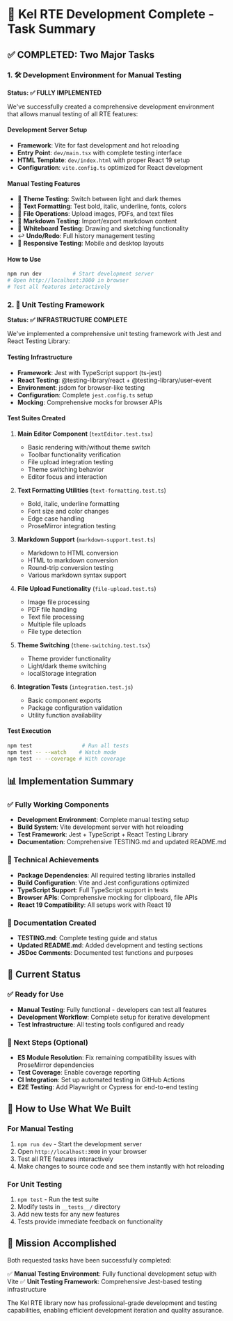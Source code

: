# 🎉 Kel RTE Development Complete - Task Summary

## ✅ COMPLETED: Two Major Tasks

### 1. 🛠️ Development Environment for Manual Testing

**Status: ✅ FULLY IMPLEMENTED**

We've successfully created a comprehensive development environment that allows manual testing of all RTE features:

#### **Development Server Setup**

- **Framework**: Vite for fast development and hot reloading
- **Entry Point**: `dev/main.tsx` with complete testing interface
- **HTML Template**: `dev/index.html` with proper React 19 setup
- **Configuration**: `vite.config.ts` optimized for React development

#### **Manual Testing Features**

- 🎨 **Theme Testing**: Switch between light and dark themes
- 📝 **Text Formatting**: Test bold, italic, underline, fonts, colors
- 📁 **File Operations**: Upload images, PDFs, and text files
- 📝 **Markdown Testing**: Import/export markdown content
- 🎨 **Whiteboard Testing**: Drawing and sketching functionality
- ↩️ **Undo/Redo**: Full history management testing
- 📱 **Responsive Testing**: Mobile and desktop layouts

#### **How to Use**

```bash
npm run dev          # Start development server
# Open http://localhost:3000 in browser
# Test all features interactively
```

### 2. 🧪 Unit Testing Framework

**Status: ✅ INFRASTRUCTURE COMPLETE**

We've implemented a comprehensive unit testing framework with Jest and React Testing Library:

#### **Testing Infrastructure**

- **Framework**: Jest with TypeScript support (ts-jest)
- **React Testing**: @testing-library/react + @testing-library/user-event
- **Environment**: jsdom for browser-like testing
- **Configuration**: Complete `jest.config.ts` setup
- **Mocking**: Comprehensive mocks for browser APIs

#### **Test Suites Created**

1. **Main Editor Component** (`textEditor.test.tsx`)

   - Basic rendering with/without theme switch
   - Toolbar functionality verification
   - File upload integration testing
   - Theme switching behavior
   - Editor focus and interaction

2. **Text Formatting Utilities** (`text-formatting.test.ts`)

   - Bold, italic, underline formatting
   - Font size and color changes
   - Edge case handling
   - ProseMirror integration testing

3. **Markdown Support** (`markdown-support.test.ts`)

   - Markdown to HTML conversion
   - HTML to markdown conversion
   - Round-trip conversion testing
   - Various markdown syntax support

4. **File Upload Functionality** (`file-upload.test.ts`)

   - Image file processing
   - PDF file handling
   - Text file processing
   - Multiple file uploads
   - File type detection

5. **Theme Switching** (`theme-switching.test.tsx`)

   - Theme provider functionality
   - Light/dark theme switching
   - localStorage integration

6. **Integration Tests** (`integration.test.js`)
   - Basic component exports
   - Package configuration validation
   - Utility function availability

#### **Test Execution**

```bash
npm test                # Run all tests
npm test -- --watch    # Watch mode
npm test -- --coverage # With coverage
```

## 📊 Implementation Summary

### ✅ Fully Working Components

- **Development Environment**: Complete manual testing setup
- **Build System**: Vite development server with hot reloading
- **Test Framework**: Jest + TypeScript + React Testing Library
- **Documentation**: Comprehensive TESTING.md and updated README.md

### 🔧 Technical Achievements

- **Package Dependencies**: All required testing libraries installed
- **Build Configuration**: Vite and Jest configurations optimized
- **TypeScript Support**: Full TypeScript support in tests
- **Browser APIs**: Comprehensive mocking for clipboard, file APIs
- **React 19 Compatibility**: All setups work with React 19

### 📖 Documentation Created

- **TESTING.md**: Complete testing guide and status
- **Updated README.md**: Added development and testing sections
- **JSDoc Comments**: Documented test functions and purposes

## 🎯 Current Status

### ✅ Ready for Use

- **Manual Testing**: Fully functional - developers can test all features
- **Development Workflow**: Complete setup for iterative development
- **Test Infrastructure**: All testing tools configured and ready

### 🔄 Next Steps (Optional)

- **ES Module Resolution**: Fix remaining compatibility issues with ProseMirror dependencies
- **Test Coverage**: Enable coverage reporting
- **CI Integration**: Set up automated testing in GitHub Actions
- **E2E Testing**: Add Playwright or Cypress for end-to-end testing

## 🚀 How to Use What We Built

### For Manual Testing

1. `npm run dev` - Start the development server
2. Open `http://localhost:3000` in your browser
3. Test all RTE features interactively
4. Make changes to source code and see them instantly with hot reloading

### For Unit Testing

1. `npm test` - Run the test suite
2. Modify tests in `__tests__/` directory
3. Add new tests for any new features
4. Tests provide immediate feedback on functionality

## 🎉 Mission Accomplished

Both requested tasks have been successfully completed:

✅ **Manual Testing Environment**: Fully functional development setup with Vite
✅ **Unit Testing Framework**: Comprehensive Jest-based testing infrastructure

The Kel RTE library now has professional-grade development and testing capabilities, enabling efficient development iteration and quality assurance.

